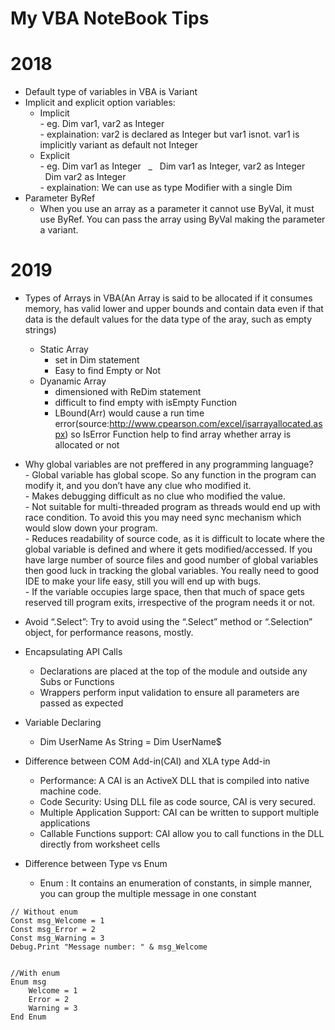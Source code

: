 # My VBA NoteBook Tips

# 2018
- Default type of variables in VBA is Variant
- Implicit and explicit option variables:
     * Implicit\
      - eg. Dim var1, var2 as Integer\
      - explaination: var2 is declared as Integer but var1 isnot. var1 is implicitly variant as default not Integer
     * Explicit\
      - eg. Dim var1 as Integer &nbsp; _ &nbsp;  Dim var1 as Integer, var2 as Integer\
        &nbsp; Dim var2 as Integer\
      - explaination: We can use as type Modifier with a single Dim
- Parameter ByRef
    - When you use an array as a parameter it cannot use ByVal, it must use ByRef. You can pass the array using ByVal making the parameter a variant.

# 2019
- Types of Arrays in VBA(An Array is said to be allocated if it consumes memory, has valid lower and upper bounds and contain data even if that data is the default values for the data type of the aray, such as empty strings)
    * Static Array
        - set in Dim statement
        - Easy to find Empty or Not
    * Dyanamic Array
        - dimensioned with ReDim statement
        - difficult to find empty with isEmpty Function
        - LBound(Arr) would cause a run time error(source:http://www.cpearson.com/excel/isarrayallocated.aspx)
            so IsError Function help to find array whether array is allocated or not
                
- Why global variables are not preffered in any programming language?\
       - Global variable has global scope. So any function in the program can modify it, and you don’t have any clue who       modified it.\
       - Makes debugging difficult as no clue who modified the value.\
       - Not suitable for multi-threaded program as threads would end up with race condition. To avoid this you may need sync mechanism which would slow down your program.\
       - Reduces readability of source code, as it is difficult to locate where the global variable is defined and where it gets modified/accessed. If you have large number of source files and good number of global variables then good luck in tracking the global variables. You really need to good IDE to make your life easy, still you will end up with bugs.\
       - If the variable occupies large space, then that much of space gets reserved till program exits, irrespective of the program needs it or not.
-  Avoid “.Select”: Try to avoid using the “.Select” method or “.Selection” object, for performance reasons, mostly.
- Encapsulating API Calls
    - Declarations are placed at the top of the module and outside any Subs or Functions
    - Wrappers perform input validation to ensure all parameters are passed as expected
       
- Variable Declaring
    - Dim UserName As String = Dim UserName$
        
- Difference between COM Add-in(CAI) and XLA type Add-in
    - Performance: A CAI is an ActiveX DLL that is compiled into native machine code.
    - Code Security: Using DLL file as code source, CAI is very secured.
    - Multiple Application Support: CAI can be written to support multiple applications
    - Callable Functions support: CAI allow you to call functions in the DLL directly from worksheet cells

- Difference between Type vs Enum
    - Enum : It contains an enumeration of constants, in simple manner, you can group the multiple message in one constant

```
// Without enum
Const msg_Welcome = 1
Const msg_Error = 2
Const msg_Warning = 3
Debug.Print "Message number: " & msg_Welcome


//With enum
Enum msg
    Welcome = 1
    Error = 2
    Warning = 3
End Enum
```
              
    
       
